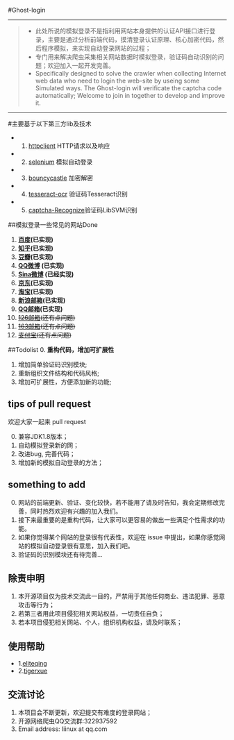#Ghost-login
***
> - 此处所说的模拟登录不是指利用网站本身提供的认证API接口进行登录，主要是通过分析前端代码，摸清登录认证原理、核心加密代码，然后程序模拟，来实现自动登录网站的过程；
> - 专门用来解决爬虫采集相关网站数据时模拟登录，验证码自动识别的问题；欢迎加入一起开发完善。
> - Specifically designed to solve the crawler when collecting Internet web data who need to login the web-site by useing some  Simulated ways. The Ghost-login will verificate the captcha code automatically; Welcome to join in together to develop and improve it.

***

#主要基于以下第三方lib及技术 
* 1. [httpclient](http://hc.apache.org/downloads.cgi) HTTP请求以及响应
* 2. [selenium](http://docs.seleniumhq.org/download/) 模拟自动登录
* 3. [bouncycastle](http://www.bouncycastle.org/) 加密解密
* 4. [tesseract-ocr](https://github.com/tesseract-ocr) 验证码Tesseract识别
* 5. [captcha-Recognize](http://blog.csdn.net/problc/article/details/5794460)验证码LibSVM识别

##模拟登录一些常见的网站Done

1. **[百度](https://www.baidu.com)(已实现)**
2. **[知乎](https://www.zhihu.com/#signin)(已实现)**
3. **[豆瓣](https://accounts.douban.com/login?redir=https://m.douban.com/)(已实现)**
4. **[QQ微博](http://w.t.qq.com/touch) (已实现)**
5. **[Sina微博](https://passport.weibo.cn/signin/login?entry=mweibo&res=wel&wm=3349&r=http%3A%2F%2Fm.weibo.cn%2F%3Fjumpfrom%3Dwapv4%26tip%3D1) (已经实现)**
6. **[京东](http://www.jd.com/)(已实现)**
7. **[淘宝](https://www.taobao.com/)(已实现)**
8. **[新浪邮箱](http://mail.sina.com.cn/)(已实现)**
9. **[QQ邮箱](https://mail.qq.com/cgi-bin/loginpage)(已实现)**
10. ~~[126邮箱](http://smart.mail.126.com/?dv=smart)(还有点问题)~~
11. ~~[163邮箱](http://smart.mail.163.com/?dv=smart)(还有点问题)~~
12. ~~[支付宝](https://www.alipay.com/)(还有点问题)~~


##Todolist
0. **重构代码，增加可扩展性**
1. 增加简单验证码识别模块;
2. 重新组织文件结构和代码风格;
3. 增加可扩展性，方便添加新的功能;

## tips of pull request 

欢迎大家一起来 pull request 

0. 兼容JDK1.8版本；
1. 自动模拟登录新的网；
2. 改进bug, 完善代码；
3. 增加新的模拟自动登录的方法；

## something to add

0. 网站的前端更新、验证、变化较快，若不能用了请及时告知，我会定期修改完善，同时热烈欢迎有兴趣的加入我们。
1. 接下来最重要的是重构代码，让大家可以更容易的做出一些满足个性需求的功能。
2. 如果你觉得某个网站的登录很有代表性，欢迎在 issue 中提出，如果你感觉网站的模拟自动登录很有意思，加入我们吧。
3. 验证码的识别模块还有待完善...

## 除责申明

1. 本开源项目仅为技术交流此一目的，严禁用于其他任何商业、违法犯罪、恶意攻击等行为；
3. 若第三者用此项目侵犯相关网站权益，一切责任自负；
2. 若本项目侵犯相关网站、个人，组织机构权益，请及时联系；

## 使用帮助
* 1.[eliteqing](http://www.cnblogs.com/liinux)
* 2.[tigerxue](https://github.com/tigerxue)

## 交流讨论

1. 本项目会不断更新，欢迎提交有难度的登录网站；
2. 开源网络爬虫QQ交流群:322937592
3. Email address: liinux at qq.com